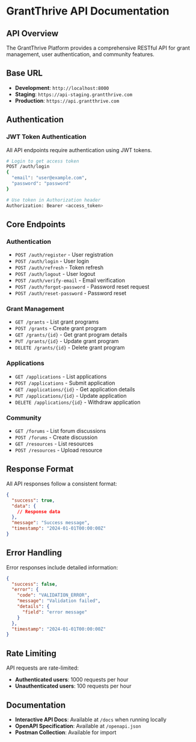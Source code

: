# GrantThrive API Documentation

## API Overview

The GrantThrive Platform provides a comprehensive RESTful API for grant management, user authentication, and community features.

## Base URL
- **Development**: `http://localhost:8000`
- **Staging**: `https://api-staging.grantthrive.com`
- **Production**: `https://api.grantthrive.com`

## Authentication

### JWT Token Authentication
All API endpoints require authentication using JWT tokens.

```bash
# Login to get access token
POST /auth/login
{
  "email": "user@example.com",
  "password": "password"
}

# Use token in Authorization header
Authorization: Bearer <access_token>
```

## Core Endpoints

### Authentication
- `POST /auth/register` - User registration
- `POST /auth/login` - User login
- `POST /auth/refresh` - Token refresh
- `POST /auth/logout` - User logout
- `POST /auth/verify-email` - Email verification
- `POST /auth/forgot-password` - Password reset request
- `POST /auth/reset-password` - Password reset

### Grant Management
- `GET /grants` - List grant programs
- `POST /grants` - Create grant program
- `GET /grants/{id}` - Get grant program details
- `PUT /grants/{id}` - Update grant program
- `DELETE /grants/{id}` - Delete grant program

### Applications
- `GET /applications` - List applications
- `POST /applications` - Submit application
- `GET /applications/{id}` - Get application details
- `PUT /applications/{id}` - Update application
- `DELETE /applications/{id}` - Withdraw application

### Community
- `GET /forums` - List forum discussions
- `POST /forums` - Create discussion
- `GET /resources` - List resources
- `POST /resources` - Upload resource

## Response Format

All API responses follow a consistent format:

```json
{
  "success": true,
  "data": {
    // Response data
  },
  "message": "Success message",
  "timestamp": "2024-01-01T00:00:00Z"
}
```

## Error Handling

Error responses include detailed information:

```json
{
  "success": false,
  "error": {
    "code": "VALIDATION_ERROR",
    "message": "Validation failed",
    "details": {
      "field": "error message"
    }
  },
  "timestamp": "2024-01-01T00:00:00Z"
}
```

## Rate Limiting

API requests are rate-limited:
- **Authenticated users**: 1000 requests per hour
- **Unauthenticated users**: 100 requests per hour

## Documentation

- **Interactive API Docs**: Available at `/docs` when running locally
- **OpenAPI Specification**: Available at `/openapi.json`
- **Postman Collection**: Available for import 